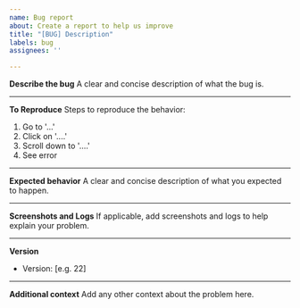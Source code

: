 ```yaml
---
name: Bug report
about: Create a report to help us improve
title: "[BUG] Description"
labels: bug
assignees: ''

---
```


**Describe the bug**
A clear and concise description of what the bug is.

---
**To Reproduce**
Steps to reproduce the behavior:
1. Go to '...'
2. Click on '....'
3. Scroll down to '....'
4. See error

---
**Expected behavior**
A clear and concise description of what you expected to happen.

---
**Screenshots and Logs**
If applicable, add screenshots and logs to help explain your problem.

---
**Version**
 - Version: [e.g. 22]

---
**Additional context**
Add any other context about the problem here.

